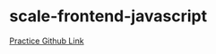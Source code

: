 # scale-frontend-javascript

[Practice Github Link](https://github.com/hereisethanhunt/ScalerPractiseCode/tree/main/fullstack-sept-2023)
